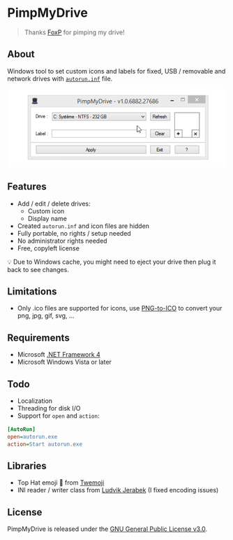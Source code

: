 # PimpMyDrive

> Thanks [FoxP](https://github.com/FoxP) for pimping my drive!

## About
Windows tool to set custom icons and labels for fixed, USB / removable and network drives with [`autorun.inf`](https://en.wikipedia.org/wiki/Autorun.inf) file.

![](PimpMyDrive/ressources/pictures/demo.gif)

## Features

- Add / edit / delete drives:
  - Custom icon
  - Display name
- Created `autorun.inf` and icon files are hidden
- Fully portable, no rights / setup needed
- No administrator rights needed
- Free, copyleft license
  
:bulb: Due to Windows cache, you might need to eject your drive then plug it back to see changes.

## Limitations

- Only .ico files are supported for icons, use [PNG-to-ICO](https://github.com/FoxP/PNG-to-ICO) to convert your png, jpg, gif, svg, ...

## Requirements
- Microsoft [.NET Framework 4](https://www.microsoft.com/en-US/download/details.aspx?id=17851)
- Microsoft Windows Vista or later

## Todo
- Localization
- Threading for disk I/O
- Support for `open` and `action`:

```ini
[AutoRun]
open=autorun.exe
action=Start autorun.exe
```

## Libraries
- Top Hat emoji :tophat: from [Twemoji](https://github.com/twitter/twemoji)
- INI reader / writer class from [Ludvik Jerabek](https://www.codeproject.com/Articles/21896/INI-Reader-Writer-Class-for-C-VB-NET-and-VBScript) (I fixed encoding issues)

## License
PimpMyDrive is released under the [GNU General Public License v3.0](https://www.gnu.org/licenses/gpl-3.0.fr.html).
